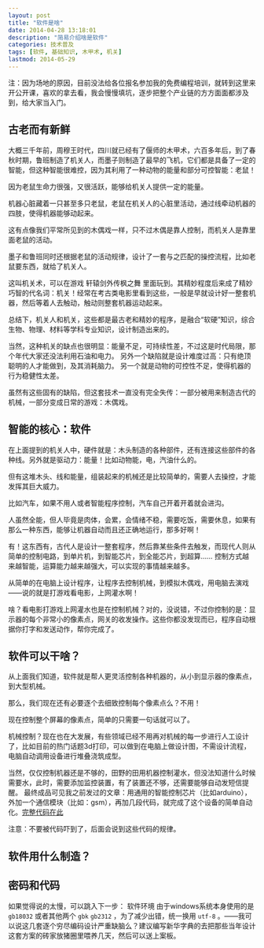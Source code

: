 ```yaml
---
layout: post
title: "软件是啥"
date: 2014-04-28 13:18:01
description: "简易介绍啥是软件"
categories: 技术普及
tags: [软件, 基础知识, 木甲术, 机关]
lastmod: 2014-05-29
---
```


注：因为场地的原因，目前没法给各位报名参加我的免费编程培训，就转到这里来开公开课，喜欢的拿去看，我会慢慢填坑，逐步把整个产业链的方方面面都涉及到，给大家当入门。

## 古老而有新鲜 ##

大概三千年前，周穆王时代，四川就已经有了偃师的木甲术，六百多年后，到了春秋时期，鲁班制造了机关人，而墨子则制造了最早的飞机，它们都是具备了一定的智能，但这种智能很难控，因为其利用了一种动物的能量和部分可控智能：老鼠！

因为老鼠生命力很强，又很活跃，能够给机关人提供一定的能量。

机器心脏藏着一只甚至多只老鼠，老鼠在机关人的心脏里活动，通过线牵动机器的四肢，使得机器能够动起来。

这有点像我们平常所见到的木偶戏一样，只不过木偶是靠人控制，而机关人是靠里面老鼠的活动。

墨子和鲁班同时还根据老鼠的活动规律，设计了一套与之匹配的操控流程，比如老鼠要东西，就给了机关人。

这叫机关术，可以在游戏 轩辕剑外传枫之舞 里面玩到。其精妙程度后来成了精妙巧智的代名词：机关！经常在考古类电影里看到这些，一般是早就设计好一整套机器，然后等着人去触动，触动则整套机器运动起来。

总结下，机关人和机关，这些都是最古老和精妙的程序，是融合“软硬”知识，综合生物、物理、材料等学科专业知识，设计制造出来的。

当然，这种机关的缺点也很明显：能量不足，可持续性差，不过这是时代局限，那个年代大家还没法利用石油和电力。
另外一个缺陷就是设计难度过高：只有绝顶聪明的人才能做到，及其消耗脑力。
另一个就是动物的可控性不足，使得机器的行为稳健性太差。

虽然有这些固有的缺陷，但这套技术一直没有完全失传：一部分被用来制造古代的机械，一部分变成日常的游戏：木偶戏。


## 智能的核心：软件 ##

在上面提到的机关人中，硬件就是：木头制造的各种部件，还有连接这些部件的各种线。另外就是驱动力：能量！比如动物能，电，汽油什么的。

但有这堆木头、线和能量，组装起来的机械还是比较简单的，需要人去操控，才能发挥其巨大威力。

比如汽车，如果不用人或者智能程序控制，汽车自己开着开着就会进沟。

人虽然全能，但人毕竟是肉体，会累，会情绪不稳，需要吃饭，需要休息，如果有那么一种东西，能够让机器自动而且还正确地运行，那多好啊！

有！这东西有，古代人是设计一整套程序，然后靠某些条件去触发，而现代人则从简单的控制电路，到单片机，到智能芯片，到全能芯片，到超算……
控制方式越来越智能，运算能力越来越强大，可以实现的事情越来越多。

从简单的在电脑上设计程序，让程序去控制机械，到模拟木偶戏，用电脑去演戏——说的就是打游戏看电影，上网灌水啊！

啥？看电影打游戏上网灌水也是在控制机械？对的，没说错，不过你控制的是：显示器的每个非常小的像素点，网关的收发操作。这些你都没发现而已，程序自动根据你打字和发送动作，帮你完成了。


## 软件可以干啥？ ##

从上面我们知道，软件就是帮人更灵活控制各种机器的，从小到显示器的像素点，到大型机械。

那么，我们现在还有必要逐个去细致控制每个像素点么？不用！

现在控制整个屏幕的像素点，简单的只需要一句话就可以了。

机械控制？现在也在大发展，有些领域已经不用再对机械的每一步进行人工设计了，比如目前的热门话题3d打印，可以做到在电脑上做设计图，不需设计流程，电脑自动调用设备进行堆叠浇筑成型。

当然，仅仅控制机器还是不够的，田野的田用机器控制灌水，但没法知道什么时候需要水，此时，需要添加监控装置，有了装置还不够，还需要能够自动发短信提醒。
最终成品可见我之前发过的文章：用通用的智能控制芯片（比如arduino），外加一个通信模块（比如：gsm），再加几段代码，就完成了这个设备的简单自动化。[完整代码在此](https://github.com/skorokithakis/arduino-irrigation)

注意：不要被代码吓到了，后面会说到这些代码的规律。



## 软件用什么制造？ ##



## 密码和代码 ##



如果觉得说的太慢，可以跳入下一步：
软件环境
由于windows系统本身使用的是 `gb18032` 或者其他两个 `gbk` `gb2312` ，为了减少出错，统一换用 `utf-8` 。——我可以说这几套逐个穷尽编码设计严重缺脑么？建议编写新华字典的去把那些当年设计这套方案的砖家放猪圈里喂养几天，然后可以送上案板。



